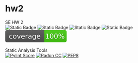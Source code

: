 # hw2
SE HW 2 <br>
![Static Badge](https://img.shields.io/badge/language-python-blue)
![Static Badge](https://img.shields.io/github/license/SRN-SE-Fall24/hw1.svg)
![Static Badge](https://img.shields.io/badge/platform-linux-red)
![Static Badge](https://github.com/SRN-SE-Fall24/hw2/actions/workflows/python-app.yml/badge.svg)
[![Static Badge](https://github.com/SRN-SE-Fall24/hw2/blob/main/coverage/cov.svg)](https://github.com/SRN-SE-Fall24/hw2/blob/main/.github/workflows/python-app.yml#L46)

Static Analysis Tools <br>
[![Pylint Score](https://img.shields.io/endpoint?url=https://raw.githubusercontent.com/SRN-SE-Fall24/hw2/main/pylint_score.json)](https://github.com/SRN-SE-Fall24/hw2/blob/main/.github/workflows/python-app.yml#L51)
[![Radon CC](https://img.shields.io/endpoint?url=https://raw.githubusercontent.com/SRN-SE-Fall24/hw2/main/radon_grade.json)](https://github.com/SRN-SE-Fall24/hw2/blob/main/.github/workflows/python-app.yml#L52)
[![PEP8](https://img.shields.io/badge/code%20style-PEP8-brightgreen)](https://github.com/SRN-SE-Fall24/hw2/blob/main/.github/workflows/python-app.yml#L50)
